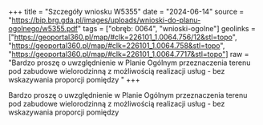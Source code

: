 +++
title = "Szczegóły wniosku W5355"
date = "2024-06-14"
source = "https://bip.brg.gda.pl/images/uploads/wnioski-do-planu-ogolnego/w5355.pdf"
tags = ["obręb: 0064", "wnioski-ogolne"]
geolinks = ["https://geoportal360.pl/map/#clk=226101_1.0064.756/12&stl=topo", "https://geoportal360.pl/map/#clk=226101_1.0064.758&stl=topo", "https://geoportal360.pl/map/#clk=226101_1.0064.7717&stl=topo"]
raw = "Bardzo proszę o uwzględnienie w Planie Ogólnym przeznaczenia terenu pod zabudowe wielorodzinną z możliwością realizacji usług - bez wskazywania proporcji pomiędzy "
+++

Bardzo proszę o uwzględnienie w Planie Ogólnym przeznaczenia terenu pod
zabudowe wielorodzinną z możliwością realizacji usług - bez wskazywania proporcji pomiędzy



